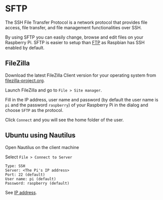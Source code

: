 # SFTP

The SSH File Transfer Protocol is a network protocol that provides file access, file transfer, and file management functionalities over SSH.

By using SFTP you can easily change, browse and edit files on your Raspberry Pi. SFTP is easier to setup than [FTP](../ftp.md) as Raspbian has SSH enabled by default.

## FileZilla

Download the latest FileZilla Client version for your operating system from [filezilla-project.org](https://filezilla-project.org/).

Launch FileZilla and go to `File > Site manager`.

Fill in the IP address, user name and password (by default the user name is `pi` and the password `raspberry`) of your Raspberry Pi in the dialog and choose `SFTP` as the protocol.

Click `Connect` and you will see the home folder of the user.

## Ubuntu using Nautilus

Open Nautilus on the client machine

Select `File > Connect to Server`

```
Type: SSH
Server: <The Pi's IP address>
Port: 22 (default)
User name: pi (default)
Password: raspberry (default)
```

See [IP address](../../troubleshooting/hardware/networking/ip-address.md).
